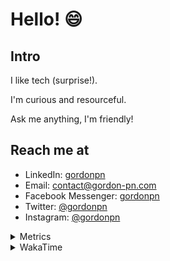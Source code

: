 # Hello! 😄

## Intro

I like tech (surprise!).

I'm curious and resourceful.

Ask me anything, I'm friendly!

## Reach me at

- LinkedIn: [gordonpn](https://www.linkedin.com/in/gordonpn/)
- Email: [contact@gordon-pn.com](mailto:contact@gordon-pn.com)
- Facebook Messenger: [gordonpn](https://www.messenger.com/t/Gordonpn)
- Twitter: [@gordonpn](https://twitter.com/Gordonpn)
- Instagram: [@gordonpn](https://www.instagram.com/gordonpn/)

<details>
  <summary>Metrics</summary>

  <img align="center" src="https://github.com/gordonpn/gordonpn/blob/master/github-metrics.svg" alt="GitHub Metrics">

</details>

<details>
  <summary>WakaTime</summary>

  <!--START_SECTION:waka-->
📊 **This Week I Spent My Time On** 

```text
💬 Programming Languages: 
Java                     7 hrs 39 mins       ████████████░░░░░░░░░░░░░   47.86 % 
TypeScript               4 hrs 12 mins       ███████░░░░░░░░░░░░░░░░░░   26.30 % 
Brazil Dependency Config 57 mins             ██░░░░░░░░░░░░░░░░░░░░░░░   06.02 % 
YAML                     57 mins             █░░░░░░░░░░░░░░░░░░░░░░░░   05.99 % 
XML                      42 mins             █░░░░░░░░░░░░░░░░░░░░░░░░   04.46 % 

🔥 Editors: 
IntelliJ IDEA            9 hrs 30 mins       ███████████████░░░░░░░░░░   59.38 % 
Cursor                   6 hrs 8 mins        ██████████░░░░░░░░░░░░░░░   38.38 % 
VS Code                  21 mins             █░░░░░░░░░░░░░░░░░░░░░░░░   02.25 % 
```


 Last Updated on 16/09/2024 16:26:00 UTC
<!--END_SECTION:waka-->
</details>
